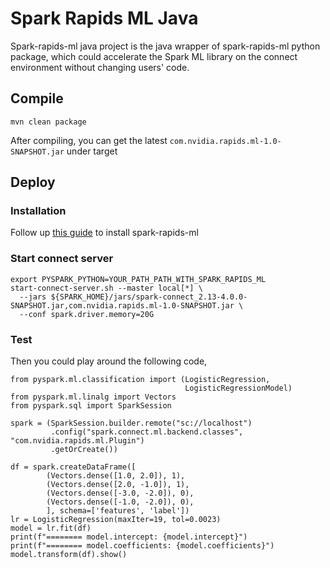 # Spark Rapids ML Java

Spark-rapids-ml java project is the java wrapper of spark-rapids-ml python package,
which could accelerate the Spark ML library on the connect environment without changing
users' code.

## Compile

``` shell
mvn clean package
```

After compiling, you can get the latest `com.nvidia.rapids.ml-1.0-SNAPSHOT.jar` under target

## Deploy

### Installation

Follow up [this guide](https://github.com/NVIDIA/spark-rapids-ml/blob/branch-25.02/python/README.md#installation) to
install spark-rapids-ml

### Start connect server

``` shell
export PYSPARK_PYTHON=YOUR_PATH_PATH_WITH_SPARK_RAPIDS_ML
start-connect-server.sh --master local[*] \
  --jars ${SPARK_HOME}/jars/spark-connect_2.13-4.0.0-SNAPSHOT.jar,com.nvidia.rapids.ml-1.0-SNAPSHOT.jar \
  --conf spark.driver.memory=20G
```

### Test

Then you could play around the following code,

```shell
from pyspark.ml.classification import (LogisticRegression,
                                       LogisticRegressionModel)
from pyspark.ml.linalg import Vectors
from pyspark.sql import SparkSession

spark = (SparkSession.builder.remote("sc://localhost")
         .config("spark.connect.ml.backend.classes", "com.nvidia.rapids.ml.Plugin")
         .getOrCreate())

df = spark.createDataFrame([
        (Vectors.dense([1.0, 2.0]), 1),
        (Vectors.dense([2.0, -1.0]), 1),
        (Vectors.dense([-3.0, -2.0]), 0),
        (Vectors.dense([-1.0, -2.0]), 0),
        ], schema=['features', 'label'])
lr = LogisticRegression(maxIter=19, tol=0.0023)
model = lr.fit(df)
print(f"======== model.intercept: {model.intercept}")
print(f"======== model.coefficients: {model.coefficients}")
model.transform(df).show()
```
